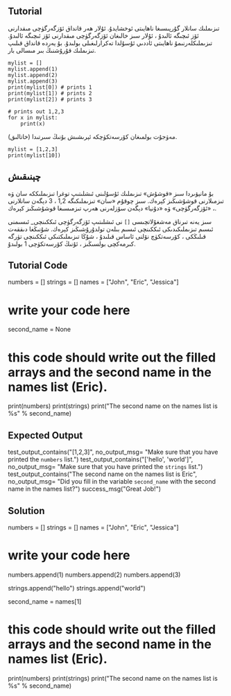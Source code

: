 Tutorial
--------

تىزىملىك سانلار گۇرپىسىغا ناھايىتى ئوخشايدۇ. ئۇلار ھەر قانداق ئۆزگەرگۈچى مىقدارنى ئۆز ئىچىگە ئالىدۇ ، ئۇلار سىز خالىغان ئۆزگەرگۈچى مىقدارنى ئۆز ئىچىگە ئالىدۇ. تىزىملىكلەرنىمۇ ناھايىتى ئاددىي ئۇسۇلدا تەكرارلىغىلى بولىدۇ. بۇ يەردە قانداق قىلىپ تىزىملىك قۇرۇشنىڭ بىر مىسالى بار.

    mylist = []
    mylist.append(1)
    mylist.append(2)
    mylist.append(3)
    print(mylist[0]) # prints 1
    print(mylist[1]) # prints 2
    print(mylist[2]) # prints 3

    # prints out 1,2,3
    for x in mylist:
        print(x)

مەۋجۇت بولمىغان كۆرسەتكۈچكە ئېرىشىش بۇنىڭ سىرتىدا (خاتالىق).

    mylist = [1,2,3]
    print(mylist[10])

چېنىقىش
--------

بۇ مانېۋىردا سىز «قوشۇش» تىزىملىك ئۇسۇلىنى ئىشلىتىپ توغرا تىزىملىككە سان ۋە تىزمىلارنى قوشۇشىڭىز كېرەك. سىز چوقۇم «سان» تىزىملىكىگە 1,2 ، 3 دېگەن سانلارنى ، «ئۆزگەرگۈچى» ۋە «دۇنيا» دېگەن سۆزلەرنى ھەرپ تىزمىسىغا قوشۇشىڭىز كېرەك.

سىز يەنە تىرناق مەشغۇلاتچىسى `[]` نى ئىشلىتىپ ئۆزگەرگۈچى ئىككىنچى_ ئىسىمنى ئىسىم تىزىملىكىدىكى ئىككىنچى ئىسىم بىلەن تولدۇرۇشىڭىز كېرەك. شۇنىڭغا دىققەت قىلىڭكى ، كۆرسەتكۈچ نۆلنى ئاساس قىلىدۇ ، شۇڭا تىزىملىكتىكى ئىككىنچى تۈرگە كىرمەكچى بولسىڭىز ، ئۇنىڭ كۆرسەتكۈچى 1 بولىدۇ.

Tutorial Code
-------------
numbers = []
strings = []
names = ["John", "Eric", "Jessica"]

# write your code here
second_name = None


# this code should write out the filled arrays and the second name in the names list (Eric).
print(numbers)
print(strings)
print("The second name on the names list is %s" % second_name)

Expected Output
---------------

test_output_contains("[1,2,3]", no_output_msg= "Make sure that you have printed the `numbers` list.")
test_output_contains("['hello', 'world']", no_output_msg= "Make sure that you have printed the `strings` list.")
test_output_contains("The second name on the names list is Eric", no_output_msg= "Did you fill in the variable `second_name` with the second name in the names list?")
success_msg("Great Job!")

Solution
--------

numbers = []
strings = []
names = ["John", "Eric", "Jessica"]

# write your code here
numbers.append(1)
numbers.append(2)
numbers.append(3)

strings.append("hello")
strings.append("world")

second_name = names[1]

# this code should write out the filled arrays and the second name in the names list (Eric).
print(numbers)
print(strings)
print("The second name on the names list is %s" % second_name)
